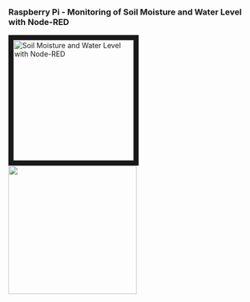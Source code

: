 <h3>Raspberry Pi - Monitoring of Soil Moisture and Water Level with Node-RED</h3>

<a href="https://youtu.be/gJo88YZkhzc" target="_blank">
 <img src="https://user-images.githubusercontent.com/36192933/50359054-9ca91400-055b-11e9-8fec-97554af46a1f.jpg" alt="Soil Moisture and Water Level with Node-RED" width="240" border="10" />
</a>

<img src="https://user-images.githubusercontent.com/36192933/50359166-150fd500-055c-11e9-93ad-22486ed01680.png" width="256">
